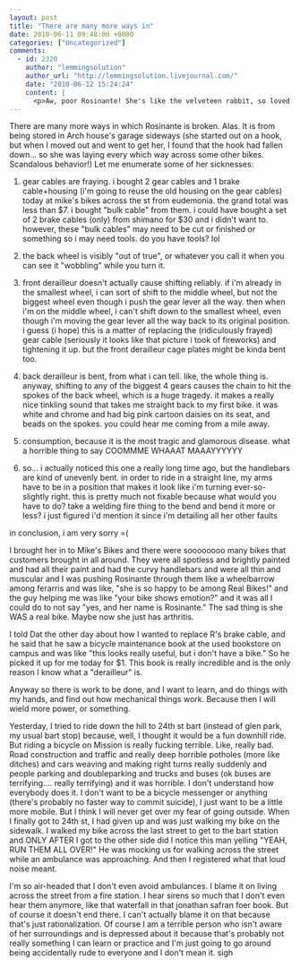 ```yaml
---
layout: post
title: "There are many more ways in"
date: 2010-06-11 09:48:00 +0000
categories: ["Uncategorized"]
comments:
  - id: 2320
    author: "lemmingsolution"
    author_url: "http://lemmingsolution.livejournal.com/"
    date: "2010-06-12 15:24:24"
    content: |
      <p>Aw, poor Rosinante! She's like the velveteen rabbit, so loved that she finally became Real... The handlebars thing: actually I think it can be fixed by unbolting them with a special tool that undoes the center bolt thingy, and then twisting them around a bit. Derailleur: hmm, if it's actually bent (like the metal part) it might have to be replaced, but if it's just become twisted, you can unscrew it and wiggle it around until it works. This is an annoying process that takes about a million tries. Same for fixing the brake cable. I have some tools but not a cable trimmer. If you go to Missing Link they let you use everything free in their little workshop, so I'd try there first. Wheel out of true: there is a spoke tool you can use to fix that but it's super hard. I could never do it and always just paid them. It was like $30. </p>
---
```


There are many more ways in which Rosinante is broken. Alas. It is from being stored in Arch house's garage sideways (she started out on a hook, but when I moved out and went to get her, I found that the hook had fallen down... so she was laying every which way across some other bikes. Scandalous behavior!) Let me enumerate some of her sicknesses:

1. gear cables are fraying. i bought 2 gear cables and 1 brake cable+housing (i'm going to reuse the old housing on the gear cables) today at mike's bikes across the st from eudemonia. the grand total was less than $7. i bought "bulk cable" from them. i could have bought a set of 2 brake cables (only) from shimano for $30 and i didn't want to. however, these "bulk cables" may need to be cut or finished or something so i may need tools. do you have tools? lol

2. the back wheel is visibly "out of true", or whatever you call it when you can see it "wobbling" while you turn it.

3. front derailleur doesn't actually cause shifting reliably. if i'm already in the smallest wheel, i can sort of shift to the middle wheel, but not the biggest wheel even though i push the gear lever all the way. then when i'm on the middle wheel, i can't shift down to the smallest wheel, even though i'm moving the gear lever all the way back to its original position. i guess (i hope) this is a matter of replacing the (ridiculously frayed) gear cable (seriously it looks like that picture i took of fireworks) and tightening it up. but the front derailleur cage plates might be kinda bent too.

4. back derailleur is bent, from what i can tell. like, the whole thing is. anyway, shifting to any of the biggest 4 gears causes the chain to hit the spokes of the back wheel, which is a huge tragedy. it makes a really nice tinkling sound that takes me straight back to my first bike. it was white and chrome and had big pink cartoon daisies on its seat, and beads on the spokes. you could hear me coming from a mile away.

5. consumption, because it is the most tragic and glamorous disease. what a horrible thing to say
COOMMME WHAAAT MAAAYYYYYY

6. so... i actually noticed this one a really long time ago, but the handlebars are kind of unevenly bent. in order to ride in a straight line, my arms have to be in a position that makes it look like i'm turning ever-so-slightly right. this is pretty much not fixable because what would you have to do? take a welding fire thing to the bend and bend it more or less? i just figured i'd mention it since i'm detailing all her other faults

in conclusion, i am very sorry =(

I brought her in to Mike's Bikes and there were soooooooo many bikes that customers brought in all around. They were all spotless and brightly painted and had all their paint and had the curvy handlebars and were all thin and muscular and I was pushing Rosinante through them like a wheelbarrow among ferarris and was like, "she is so happy to be among Real Bikes!" and the guy helping me was like "your bike shows emotion?" and it was all I could do to not say "yes, and her name is Rosinante." The sad thing is she WAS a real bike. Maybe now she just has arthritis. 

I told Dat the other day about how I wanted to replace R's brake cable, and he said that he saw a bicycle maintenance book at the used bookstore on campus and was like "this looks really useful, but i don't have a bike." So he picked it up for me today for $1. This book is really incredible and is the only reason I know what a "derailleur" is. 

Anyway so there is work to be done, and I want to learn, and do things with my hands, and find out how mechanical things work. Because then I will wield more power, or something. 

Yesterday, I tried to ride down the hill to 24th st bart (instead of glen park, my usual bart stop) because, well, I thought it would be a fun downhill ride. But riding a bicycle on Mission is really fucking terrible. Like, really bad. Road construction and traffic and really deep horrible potholes (more like ditches) and cars weaving and making right turns really suddenly and people parking and doubleparking and trucks and buses (ok buses are terrifying.... really terrifying) and it was horrible. I don't understand how everybody does it. I don't want to be a bicycle messenger or anything (there's probably no faster way to commit suicide), I just want to be a little more mobile. But I think I will never get over my fear of going outside. When I finally got to 24th st, I had given up and was just walking my bike on the sidewalk. I walked my bike across the last street to get to the bart station and ONLY AFTER I got to the other side did I notice this man yelling "YEAH, RUN THEM ALL OVER!" He was mocking us for walking across the street while an ambulance was approaching. And then I registered what that loud noise meant. 

I'm so air-headed that I don't even avoid ambulances. I blame it on living across the street from a fire station. I hear sirens so much that I don't even hear them anymore, like that waterfall in that jonathan safran foer book. But of course it doesn't end there. I can't actually blame it on that because that's just rationalization. Of course I am a terrible person who isn't aware of her surroundings and is depressed about it because that's probably not really something I can learn or practice and I'm just going to go around being accidentally rude to everyone and I don't mean it. sigh